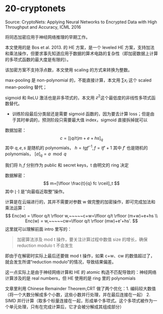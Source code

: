 # 20-cryptonets
Source: CryptoNets: Applying Neural Networks to Encrypted Data with High Throughput and Accuracy, ICML 2016

将同态加密应用于神经网络推理的早期工作。

本文使用的是 Bos et al. 2013. 的 HE 方案，是一个 leveled HE 方案，支持加法和乘法操作，但要求事先知道应用于数据的算术电路的复杂性（即加密数据上计算的多项式函数的最大度是有限的）。

该加密方案不支持浮点数，本文使用 scaling 的方式来转换为整数。



max-pooling 是 non-polynomial 的，不能直接计算，本文用 $\sum x_i$ 这个 scaled mean-pooling 替代；

sigmoid 和 ReLU 激活也是非多项式的，本文用 $z^2$​ 这个最低度的非线性多项式函数替代。

* 训练阶段最后分类层还是需要 sigmoid 函数的，因为要去计算 loss；但是由于其时单调的，预测阶段只需要最大值 index，sigmoid 直接拆掉就可以



数据加密：
$$
c = [\lfloor q/t \rfloor m+e+hs]_q
$$
其中 $q, e, s$ 是随机的 polynomials， $h=tgf^{-1}, f=tf'+1$ 其中 $f'$ 也是随机的 polynomials， $[a]_q = a \mod q$ 

我们将 $h, f$ 分别作为 public 和 secret keys，t 由明文的 ring 决定

数据解密：
$$
m=[\lfloor \frac{t}{q} fc \rceil]_t
$$
其中 $\lfloor \cdot \rceil$ 是“向最临近取整”操作。



计算是在云端进行的，其并不需要对参数 w 做完整的加密操作，即可完成加法和乘法运算：
$$
Enc(w) = \lfloor q/t \rfloor w,~~~~~c+w=\lfloor q/t \rfloor (m+w)+e+hs \\
Enc(w) = w,~~~~~cw=\lfloor q/t \rfloor (mw)+e'+hs'.
$$
这里就可以理解前面 intro 里写的：

> 加密算法涉及 mod t 操作，要关注计算过程中数值 size 的增长，确保 reduction modulo t 不会发生

即由于在解密时实际上最后还要做 mod t 操作，如果 c+w、cw 的数值超过了，就会发生所谓“reduction modulo”的情况，导致结果偏差。

这一点实际上是由于神经网络计算和 HE 的 atomic 构造不匹配导致的：神经网络计算涉及的是 real numbers，但 HE 使用的是 ring 里的 polynomials



文章里利用 Chinese Remainder Theorem,CRT 做了两个优化：1. 编码较大数值（将一个大数分解成多个小数，这些小数并行处理，并在最后连接在一起） 2. SIMD 并行计算（取多个标量连接在一起，形成单个多项式。这个多项式被作为一个单元处理，只有在完成计算后，它才会被分解成其组成部分）

